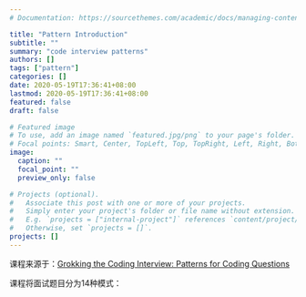 ```yaml
---
# Documentation: https://sourcethemes.com/academic/docs/managing-content/

title: "Pattern Introduction"
subtitle: ""
summary: "code interview patterns"
authors: []
tags: ["pattern"]
categories: []
date: 2020-05-19T17:36:41+08:00
lastmod: 2020-05-19T17:36:41+08:00
featured: false
draft: false

# Featured image
# To use, add an image named `featured.jpg/png` to your page's folder.
# Focal points: Smart, Center, TopLeft, Top, TopRight, Left, Right, BottomLeft, Bottom, BottomRight.
image:
  caption: ""
  focal_point: ""
  preview_only: false

# Projects (optional).
#   Associate this post with one or more of your projects.
#   Simply enter your project's folder or file name without extension.
#   E.g. `projects = ["internal-project"]` references `content/project/deep-learning/index.md`.
#   Otherwise, set `projects = []`.
projects: []
---
```


课程来源于：[Grokking the Coding Interview: Patterns for Coding Questions](https://www.educative.io/courses/grokking-the-coding-interview)

课程将面试题目分为14种模式：


